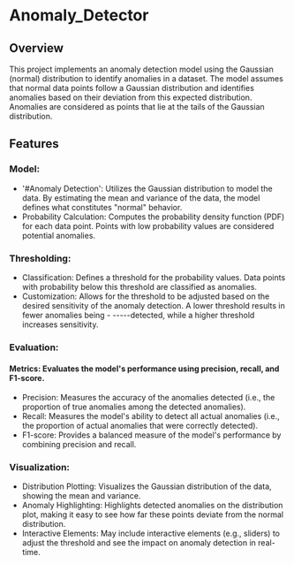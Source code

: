 # Anomaly_Detector

## Overview
This project implements an anomaly detection model using the Gaussian (normal) distribution to identify anomalies in a dataset. The model assumes that normal data points follow a Gaussian distribution and identifies anomalies based on their deviation from this expected distribution. Anomalies are considered as points that lie at the tails of the Gaussian distribution.

## Features
### Model:

- '#Anomaly Detection': Utilizes the Gaussian distribution to model the data. By estimating the mean and variance of the data, the model defines what constitutes "normal" behavior.
- Probability Calculation: Computes the probability density function (PDF) for each data point. Points with low probability values are considered potential anomalies.
### Thresholding:

- Classification: Defines a threshold for the probability values. Data points with probability below this threshold are classified as anomalies.
- Customization: Allows for the threshold to be adjusted based on the desired sensitivity of the anomaly detection. A lower threshold results in fewer anomalies being - -----detected, while a higher threshold increases sensitivity.

### Evaluation:

#### Metrics: Evaluates the model's performance using precision, recall, and F1-score.
- Precision: Measures the accuracy of the anomalies detected (i.e., the proportion of true anomalies among the detected anomalies).
- Recall: Measures the model's ability to detect all actual anomalies (i.e., the proportion of actual anomalies that were correctly detected).
- F1-score: Provides a balanced measure of the model's performance by combining precision and recall.

### Visualization:

- Distribution Plotting: Visualizes the Gaussian distribution of the data, showing the mean and variance.
- Anomaly Highlighting: Highlights detected anomalies on the distribution plot, making it easy to see how far these points deviate from the normal distribution.
- Interactive Elements: May include interactive elements (e.g., sliders) to adjust the threshold and see the impact on anomaly detection in real-time.
